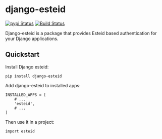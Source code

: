 # django-esteid

[![pypi Status](https://badge.fury.io/py/django-esteid.png)](https://badge.fury.io/py/django-esteid)
[![Build Status](https://travis-ci.org/thorgate/django-esteid.svg?branch=master)](https://travis-ci.org/thorgate/django-esteid)

Django-esteid is a package that provides Esteid based authentication for your Django applications.

Quickstart
----------

Install Django esteid:

    pip install django-esteid

Add django-esteid to installed apps:

    INSTALLED_APPS = [
        # ...
        'esteid',
        # ...
    ]

Then use it in a project:

    import esteid
